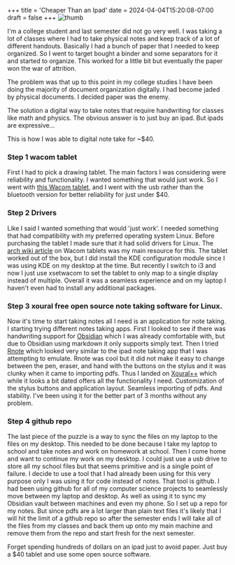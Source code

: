 +++
title = 'Cheaper Than an Ipad'
date = 2024-04-04T15:20:08-07:00
draft = false
+++
![thumb](/www/img/post/cheaper-than-an-ipad-thumb.jpg)  

I'm a college student and last semester did not go very well. I was taking a lot of classes where I had to take physical notes and keep track of a lot of different handouts. Basically I had a bunch of paper that I needed to keep organized. So I went to target bought a binder and some separators for it and started to organize. This worked for a little bit but eventually the paper won the war of attrition. 

The problem was that up to this point in my college studies I have been doing the majority of document organization digitally. I had become jaded by physical documents. I decided paper was the enemy. 

The solution a digital way to take notes that require handwriting for classes like math and physics. The obvious answer is to just buy an ipad. But ipads are expressive...

This is how I was able to digital note take for ~$40.

### Step 1 wacom tablet

First I had to pick a drawing tablet. The main factors I was considering were reliability and functionality. I wanted something that would just work. So I went with [this Wacom tablet](https://www.amazon.com/Wacom-Drawing-Software-Included-CTL4100/dp/B079HL9YSF/ref=sr_1_2?sr=8-2), and I went with the usb rather than the bluetooth version for better reliability for just under $40. 

### Step 2 Drivers

Like I said I wanted something that would 'just work'. I needed something that had compatibility with my preferred operating system Linux. Before purchasing the tablet I made sure that it had solid drivers for Linux. The [arch wiki article](https://wiki.archlinux.org/title/Graphics_tablet) on Wacom tablets was my main resource for this. The tablet worked out of the box, but I did install the KDE configuration module since I was using KDE on my desktop at the time. But recently I switch to i3 and now I just use xsetwacom to set the tablet to only map to a single display instead of multiple. Overall it was a seamless experience and on my laptop I haven't even had to install any additional packages. 

### Step 3 xoural free open source note taking software for Linux.

Now it's time to start taking notes all I need is an application for note taking. I starting trying different notes taking apps. First I looked to see if there was handwriting support for [Obsidian](https://obsidian.md) which I was already comfortable with, but due to Obsidian using markdown it only supports simply text. Then I tried [Rnote](https://rnote.flxzt.net/) which looked very similar to the ipad note taking app that I was attempting to emulate. Rnote was cool but it did not make it easy to change between the pen, eraser, and hand with the buttons on the stylus and it was clunky when it came to importing pdfs. Thus I landed on [Xoural++](https://xournalpp.github.io/) which while it looks a bit dated offers all the functionality I need. Customization of the stylus buttons and application layout. Seamless importing of pdfs. And stability. I've been using it for the better part of 3 months without any problem.  

### Step 4 github repo

The last piece of the puzzle is a way to sync the files on my laptop to the files on my desktop. This needed to be done because I take my laptop to school and take notes and work on homework at school. Then I come home and want to continue my work on my desktop. I could just use a usb drive to store all my school files but that seems primitive and is a single point of failure. I decide to use a tool that I had already been using for this very purpose only I was using it for code instead of notes. That tool is github. I had been using github for all of my computer science projects to seamlessly move between my laptop and desktop. As well as using it to sync my Obsidian vault between machines and even my phone. So I set up a repo for my notes. But since pdfs are a lot larger than plain text files it's likely that I will hit the limit of a github repo so after the semester ends I will take all of the files from my classes and back them up onto my main machine and remove them from the repo and start fresh for the next semester. 

Forget spending hundreds of dollars on an ipad just to avoid paper. Just buy a $40 tablet and use some open source software. 
